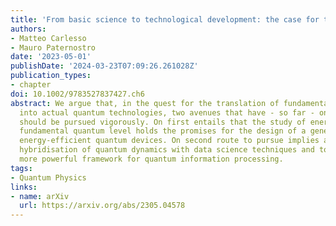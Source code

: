 ```yaml
---
title: 'From basic science to technological development: the case for two avenues'
authors:
- Matteo Carlesso
- Mauro Paternostro
date: '2023-05-01'
publishDate: '2024-03-23T07:09:26.261028Z'
publication_types:
- chapter
doi: 10.1002/9783527837427.ch6
abstract: We argue that, in the quest for the translation of fundamental research
  into actual quantum technologies, two avenues that have - so far - only partly explored
  should be pursued vigorously. On first entails that the study of energetics at the
  fundamental quantum level holds the promises for the design of a generation of more
  energy-efficient quantum devices. On second route to pursue implies a more structural
  hybridisation of quantum dynamics with data science techniques and tools, for a
  more powerful framework for quantum information processing.
tags:
- Quantum Physics
links:
- name: arXiv
  url: https://arxiv.org/abs/2305.04578
---
```

